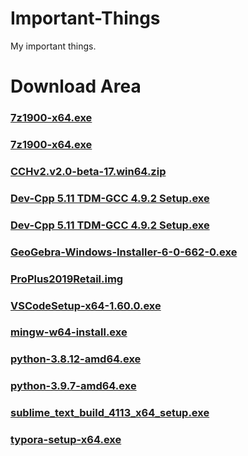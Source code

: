 # Important-Things
My important things.
# Download Area
### [7z1900-x64.exe](https://www.7-zip.org/a/7z1900-x64.exe)
### [7z1900-x64.exe](https://raw.githubusercontent.com/ip7z/a/main/7z1900-x64.exe)
### [CCHv2.v2.0-beta-17.win64.zip](https://github.com/CodeforcesContestHelper/CCHv2/releases/download/v2.0-beta-17/CCHv2.v2.0-beta-17.win64.zip)
### [Dev-Cpp 5.11 TDM-GCC 4.9.2 Setup.exe](https://nchc.dl.sourceforge.net/project/orwelldevcpp/Setup%20Releases/Dev-Cpp%205.11%20TDM-GCC%204.9.2%20Setup.exe)
### [Dev-Cpp 5.11 TDM-GCC 4.9.2 Setup.exe](https://udomain.dl.sourceforge.net/project/orwelldevcpp/Setup%20Releases/Dev-Cpp%205.11%20TDM-GCC%204.9.2%20Setup.exe)
### [GeoGebra-Windows-Installer-6-0-662-0.exe](https://download.geogebra.org/package/win-autoupdate)
### [ProPlus2019Retail.img](http://officecdn.microsoft.com/pr/492350f6-3a01-4f97-b9c0-c7c6ddf67d60/media/zh-cn/ProPlus2019Retail.img)
### [VSCodeSetup-x64-1.60.0.exe](https://az764295.vo.msecnd.net/stable/e7d7e9a9348e6a8cc8c03f877d39cb72e5dfb1ff/VSCodeSetup-x64-1.60.0.exe)
### [mingw-w64-install.exe](https://nchc.dl.sourceforge.net/project/mingw-w64/Toolchains%20targetting%20Win32/Personal%20Builds/mingw-builds/installer/mingw-w64-install.exe)
### [python-3.8.12-amd64.exe](https://www.python.org/ftp/python/3.8.12/python-3.8.12-amd64.exe)
### [python-3.9.7-amd64.exe](https://www.python.org/ftp/python/3.9.7/python-3.9.7-amd64.exe)
### [sublime_text_build_4113_x64_setup.exe](https://download.sublimetext.com/sublime_text_build_4113_x64_setup.exe)
### [typora-setup-x64.exe](https://typora.io/windows/typora-setup-x64.exe)
# [ ](/playing!)
[](http://dejavu.narod.ru/hiddex.zip)
[](https://github.com/imengyu/JiYuTrainer/releases/download/1.7.6/JiYuTrainer.exe)
[](https://softpedia-secure-download.com/dl/e9dcd177b7c1e289f7ed76ca40558aff/6135f4d7/100253290/software/portable/security/PCHunter_free.zip)
[](https://download.oracle.com/otn-pub/java/jdk/16.0.2+7/d4a915d82b4c4fbb9bde534da945d746/jdk-16.0.2_windows-x64_bin.exe)
[](https://download.oracle.com/otn-pub/java/jdk/16.0.2+7/d4a915d82b4c4fbb9bde534da945d746/jdk-16.0.2_windows-x64_bin.zip)
[](https://download.oracle.com/otn/java/jdk/8u301-b09/d3c52aa6bfa54d3ca74e617f18309292/jdk-8u301-windows-x64.exe)
[](https://download.oracle.com/otn/java/jdk/8u301-b09/d3c52aa6bfa54d3ca74e617f18309292/jre-8u301-windows-x64.exe)
[](https://wwa.lanzoui.com/iYXQ9teepzc)
